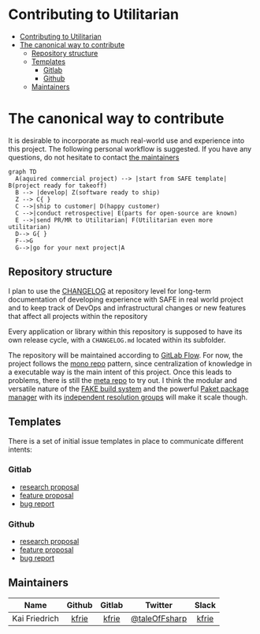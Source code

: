 # Contributing to Utilitarian

- [Contributing to Utilitarian](#contributing-to-utilitarian)
- [The canonical way to contribute](#the-canonical-way-to-contribute)
  - [Repository structure](#repository-structure)
  - [Templates](#templates)
    - [Gitlab](#gitlab)
    - [Github](#github)
  - [Maintainers](#maintainers)

# The canonical way to contribute
It is desirable to incorporate as much real-world use and experience into this project. The following personal workflow is suggested. If you have any questions, do not hesitate to contact [the maintainers](#Maintainers)

```mermaid
graph TD
  A(aquired commercial project) --> |start from SAFE template| B(project ready for takeoff)
  B --> |develop| Z(software ready to ship)
  Z --> C{ }
  C -->|ship to customer| D(happy customer)
  C -->|conduct retrospective| E(parts for open-source are known)
  E -->|send PR/MR to Utilitarian| F(Utilitarian even more utilitarian)
  D--> G{ }
  F-->G
  G-->|go for your next project|A
```

## Repository structure
I plan to use the [CHANGELOG](CHANGELOG.md) at repository level for long-term documentation of developing experience with SAFE in real world project and to keep track of DevOps and infrastructural changes or new features that affect all projects within the repository

Every application or library within this repository is supposed to have its own release cycle, with a `CHANGELOG.md` located within its subfolder.

The repository will be maintained according to [GitLab Flow](https://docs.gitlab.com/ce/workflow/gitlab_flow.html). For now, the project follows the [mono repo](https://medium.com/@maoberlehner/monorepos-in-the-wild-33c6eb246cb9) pattern, since centralization of knowledge in a executable way is the main intent of this project. Once this leads to problems, there is still the [meta repo](https://medium.com/@patrickleet/mono-repo-or-multi-repo-why-choose-one-when-you-can-have-both-e9c77bd0c668) to try out. I think the modular and versatile nature of the [FAKE build system](https://fake.build/) and the powerful [Paket package manager](https://fsprojects.github.io/Paket/index.html)  with its [independent resolution groups](https://fsprojects.github.io/Paket/groups.html) will make it scale though.

## Templates

There is a set of initial issue templates in place to communicate different intents:

### Gitlab
* [research proposal](.gitlab/issue_templates/Research_Proposal.md)
* [feature proposal](.gitlab/issue_templates/Feature_Proposal.md)
* [bug report](.gitlab/issue_templates/Bug.md)

### Github
* [research proposal](.gitlab/issue_templates/Research_Proposal.md)
* [feature proposal](.gitlab/issue_templates/Feature_Proposal.md)
* [bug report](.gitlab/issue_templates/Bug.md)


## Maintainers
| Name        | Github           | Gitlab  | Twitter | Slack 
| ------------- |:-------------:| :-----:| :-----:| :-----:|
| Kai Friedrich | [kfrie](https://github.com/kfrie) | [kfrie](https://gitlab.com/kfrie) | [@taleOfFsharp](https://twitter.com/taleOfFsharp) | [kfrie](https://fsharp.slack.com/team/U8XU0S362)
